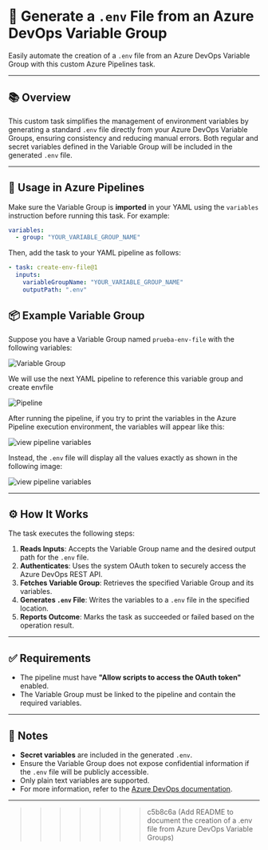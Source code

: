# 🚀 Generate a `.env` File from an Azure DevOps Variable Group

Easily automate the creation of a `.env` file from an Azure DevOps Variable Group with this custom Azure Pipelines task.

---

## 📚 Overview

This custom task simplifies the management of environment variables by generating a standard `.env` file directly from your Azure DevOps Variable Groups, ensuring consistency and reducing manual errors. Both regular and secret variables defined in the Variable Group will be included in the generated `.env` file.

---

## 🚀 Usage in Azure Pipelines

Make sure the Variable Group is **imported** in your YAML using the `variables` instruction before running this task. For example:

```yaml
variables:
  - group: "YOUR_VARIABLE_GROUP_NAME"
```

Then, add the task to your YAML pipeline as follows:

```yaml
- task: create-env-file@1
  inputs:
    variableGroupName: "YOUR_VARIABLE_GROUP_NAME"
    outputPath: ".env"
```

## 📦 Example Variable Group

Suppose you have a Variable Group named `prueba-env-file` with the following variables:

![Variable Group](https://i.imgur.com/xZTHWX7.png)

We will use the next YAML pipeline to reference this variable group and create envfile

![Pipeline](https://i.imgur.com/eKaVATi.png)

After running the pipeline, if you try to print the variables in the Azure Pipeline execution environment, the variables will appear like this:

![view pipeline variables](https://i.imgur.com/mdgNRp0.png)

Instead, the `.env` file will display all the values exactly as shown in the following image:

![view pipeline variables](https://i.imgur.com/UT12ZB1.png)

---

## ⚙️ How It Works

The task executes the following steps:

1. **Reads Inputs**: Accepts the Variable Group name and the desired output path for the `.env` file.
2. **Authenticates**: Uses the system OAuth token to securely access the Azure DevOps REST API.
3. **Fetches Variable Group**: Retrieves the specified Variable Group and its variables.
4. **Generates `.env` File**: Writes the variables to a `.env` file in the specified location.
5. **Reports Outcome**: Marks the task as succeeded or failed based on the operation result.

---

## ✅ Requirements

- The pipeline must have **"Allow scripts to access the OAuth token"** enabled.
- The Variable Group must be linked to the pipeline and contain the required variables.

---

## 📝 Notes

- **Secret variables** are included in the generated `.env`.
- Ensure the Variable Group does not expose confidential information if the `.env` file will be publicly accessible.
- Only plain text variables are supported.
- For more information, refer to the [Azure DevOps documentation](https://learn.microsoft.com/en-us/azure/devops/pipelines/library/variable-groups).

---

> > > > > > > c5b8c6a (Add README to document the creation of a .env file from Azure DevOps Variable Groups)

